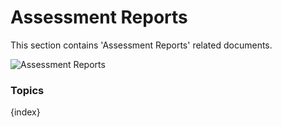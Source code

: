 <!-- add-breadcrumbs -->
# Assessment Reports

This section contains 'Assessment Reports' related documents.

<img class="screenshot" alt="Assessment Reports" src="{{docs_base_url}}/assets/img/education/assessment-report/assessment-report.png">

### Topics

{index}
